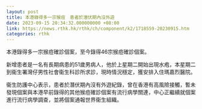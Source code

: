 ```yaml
---
layout: post
title: 本港錄得多一宗猴痘　患者於潛伏期內沒外遊
date: 2023-09-15 20:34:32.000000000 +08:00
link: https://news.rthk.hk/rthk/ch/component/k2/1718559-20230915.htm
categories: rthk
---
```


本港錄得多一宗猴痘確診個案，至今錄得46宗猴痘確診個案。

新增患者是一名有長期病患的51歲男病人，他於上星期二開始出現水疱，本星期二到衞生署灣仔男性社會衞生科診所求診，現時情況穩定，獲安排入住瑪嘉烈醫院。

衞生防護中心表示，患者於潛伏期內沒有外遊紀錄，曾在香港有高風險接觸，暫未發現個案與本港早前錄得的其他猴痘確診個案有流行病學關連，中心正繼續就個案進行流行病學調查，並將個案通報世界衞生組織。
